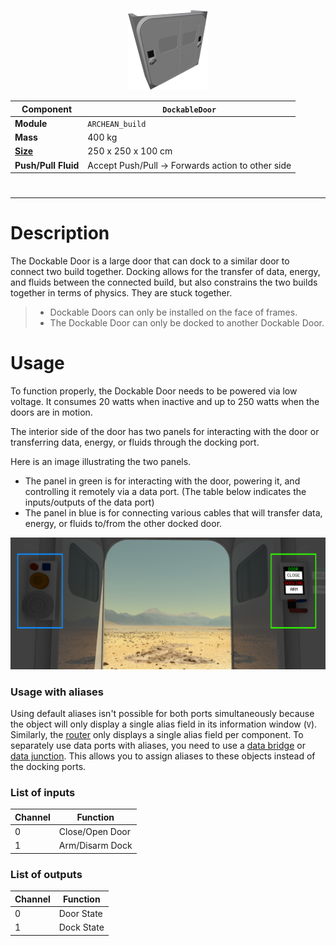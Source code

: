 <p align="center">
  <img src="DockableDoor.png" />
</p>

|Component|`DockableDoor`|
|---|---|
|**Module**|`ARCHEAN_build`|
|**Mass**|400 kg|
|[**Size**](# "Based on the component's occupancy in a fixed 25cm grid.")|250 x 250 x 100 cm|
|**Push/Pull Fluid**|Accept Push/Pull -> Forwards action to other side|
#
---

# Description
The Dockable Door is a large door that can dock to a similar door to connect two build together. Docking allows for the transfer of data, energy, and fluids between the connected build, but also constrains the two builds together in terms of physics. They are stuck together.

> - Dockable Doors can only be installed on the face of frames.
> - The Dockable Door can only be docked to another Dockable Door.

# Usage
To function properly, the Dockable Door needs to be powered via low voltage. It consumes 20 watts when inactive and up to 250 watts when the doors are in motion.

The interior side of the door has two panels for interacting with the door or transferring data, energy, or fluids through the docking port.

Here is an image illustrating the two panels.
- The panel in green is for interacting with the door, powering it, and controlling it remotely via a data port. (The table below indicates the inputs/outputs of the data port)
- The panel in blue is for connecting various cables that will transfer data, energy, or fluids to/from the other docked door.

![DockableDoorDemo](DockableDoorExample.png)

### Usage with aliases
Using default aliases isn't possible for both ports simultaneously because the object will only display a single alias field in its information window (`V`). Similarly, the [router](../computers/Router.md) only displays a single alias field per component.
To separately use data ports with aliases, you need to use a [data bridge](../computers/DataBridge.md) or [data junction](../computers/DataJunction.md). This allows you to assign aliases to these objects instead of the docking ports.

### List of inputs
|Channel|Function|
|---|---|
|0|Close/Open Door|
|1|Arm/Disarm Dock|

### List of outputs
|Channel|Function|
|---|---|
|0|Door State|
|1|Dock State|
